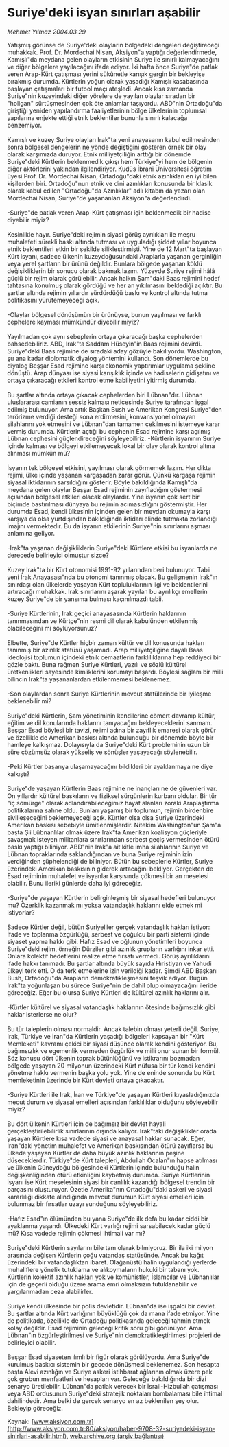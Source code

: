 # Suriye'deki isyan sınırları aşabilir

*Mehmet Yılmaz 2004.03.29*

<font class="agenda2NewsSpot">
 Yatışmış görünse de Suriye'deki olayların bölgedeki dengeleri değiştireceği muhakkak. Prof. Dr. Mordechai Nisan, Aksiyon"a yaptığı değerlendirmede, Kamışlı"da meydana gelen olayların etkisinin Suriye ile sınırlı kalmayacağını ve diğer bölgelere yayılacağını ifade ediyor.
</font>
<font class="newsDetail">
 İki hafta önce Suriye"de patlak veren Arap-Kürt çatışması yerini sükûnetle karışık gergin bir bekleyişe bırakmış durumda. Kürtlerin yoğun olarak yaşadığı Kamışlı kasabasında başlayan çatışmaları bir futbol maçı ateşledi. Ancak kısa zamanda Suriye"nin kuzeyindeki diğer yörelere de yayılan olaylar sıradan bir "holigan" sürtüşmesinden çok öte anlamlar taşıyordu. ABD"nin Ortadoğu"da giriştiği yeniden yapılandırma faaliyetlerinin bölge ülkelerinin toplumsal yapılarına enjekte ettiği etnik beklentiler bununla sınırlı kalacağa benzemiyor.
 <br/>
 <br/>
 Kamışlı ve kuzey Suriye olayları Irak"ta yeni anayasanın kabul edilmesinden sonra bölgesel dengelerin ne yönde değiştiğini gösteren örnek bir olay olarak karşımızda duruyor. Etnik milliyetçiliğin arttığı bir dönemde Suriye"deki Kürtlerin beklenmedik çıkışı hem Türkiye"yi hem de bölgenin diğer aktörlerini yakından ilgilendiriyor. Kudüs İbrani Üniversitesi öğretim üyesi Prof. Dr. Mordechai Nisan, Ortadoğu"daki etnik azınlıkları en iyi bilen kişilerden biri. Ortadoğu"nun etnik ve dini azınlıkları konusunda bir klasik olarak kabul edilen "Ortadoğu"da Azınlıklar" adlı kitabın da yazarı olan Mordechai Nisan, Suriye"de yaşananları Aksiyon"a değerlendirdi.
 <br/>
 <br/>
 -Suriye"de patlak veren Arap-Kürt çatışması için beklenmedik bir hadise diyebilir miyiz?
 <br/>
 <br/>
 Kesinlikle hayır. Suriye"deki rejimin siyasi görüş ayrılıkları ile meşru muhalefeti sürekli baskı altında tutması ve uyguladığı şiddet yıllar boyunca etnik beklentileri etkin bir şekilde silikleştirmişti. Yine de 12 Mart"ta başlayan Kürt isyanı, sadece ülkenin kuzeydoğusundaki Araplarla yaşanan gerginliğin veya yerel şartların bir ürünü değildir. Bunlara bölgede yaşanan köklü değişikliklerin bir sonucu olarak bakmak lazım. Yüzeyde Suriye rejimi hâlâ güçlü bir rejim olarak görülebilir. Ancak halkın Şam"daki Baas rejimini hedef tahtasına konulmuş olarak gördüğü ve her an yıkılmasını beklediği açıktır. Bu şartlar altında rejimin yıllardır sürdürdüğü baskı ve kontrol altında tutma politikasını yürütemeyeceği açık.
 <br/>
 <br/>
 -Olaylar bölgesel dönüşümün bir ürünüyse, bunun yayılması ve farklı cephelere kayması mümkündür diyebilir miyiz?
 <br/>
 <br/>
 Yayılmadan çok aynı sebeplerin ortaya çıkaracağı başka cephelerden bahsedebiliriz. ABD, Irak"ta Saddam Hüseyin"in Baas rejimini devirdi. Suriye"deki Baas rejimine de sıradaki aday gözüyle bakılıyordu. Washington, şu ana kadar diplomatik diyalog yöntemini kullandı. Son dönemlerde bu diyalog Beşşar Esad rejimine karşı ekonomik yaptırımlar uygulama şekline dönüştü. Arap dünyası ise siyasi karışıklık içinde ve hadiselerin gidişatını ve ortaya çıkaracağı etkileri kontrol etme kabiliyetini yitirmiş durumda.
 <br/>
 <br/>
 Bu şartlar altında ortaya çıkacak cephelerden biri Lübnan"dır. Lübnan uluslararası camianın sessiz kalması neticesinde Suriye tarafından işgal edilmiş bulunuyor. Ama artık Başkan Bush ve Amerikan Kongresi Suriye"den terörizme verdiği desteği sona erdirmesini, konvansiyonel olmayan silahlarını yok etmesini ve Lübnan"dan tamamen çekilmesini istemeye karar vermiş durumda. Kürtlerin açtığı bu cephenin Esad rejimine karşı açılmış Lübnan cephesini güçlendireceğini söyleyebiliriz. -Kürtlerin isyanının Suriye içinde kalması ve bölgeyi etkilemeyecek lokal bir olay olarak kontrol altına alınması mümkün mü?
 <br/>
 <br/>
 İsyanın tek bölgesel etkisini, yayılması olarak görmemek lazım. Her dikta rejimi, ülke içinde yaşanan kargaşadan zarar görür. Çünkü kargaşa rejimin siyasal iktidarının sarsıldığını gösterir. Böyle bakıldığında Kamışlı"da meydana gelen olaylar Beşşar Esad rejiminin zayıfladığını göstermesi açısından bölgesel etkileri olacak olaylardır. Yine isyanın çok sert bir biçimde bastırılması dünyaya bu rejimin acımasızlığını göstermiştir. Her durumda Esad, kendi ülkesinin içinden gelen bir meydan okumayla karşı karşıya da olsa yurtdışından bakıldığında iktidarı elinde tutmakta zorlandığı imajını vermektedir. Bu da isyanın etkilerinin Suriye"nin sınırlarını aşması anlamına geliyor.
 <br/>
 <br/>
 -Irak"ta yaşanan değişikliklerin Suriye"deki Kürtlere etkisi bu isyanlarda ne derecede belirleyici olmuştur sizce?
 <br/>
 <br/>
 Kuzey Irak"ta bir Kürt otonomisi 1991-92 yıllarından beri bulunuyor. Tabii yeni Irak Anayasası"nda bu otonomi tanınmış olacak. Bu gelişmenin Irak"ın sınırdaşı olan ülkelerde yaşayan Kürt topluluklarının ilgi ve beklentilerini artıracağı muhakkak. Irak sınırlarını aşarak yayılan bu ayrılıkçı emellerin kuzey Suriye"de bir yansıma bulması kaçınılmazdı tabii.
 <br/>
 <br/>
 -Suriye Kürtlerinin, Irak geçici anayasasında Kürtlerin haklarının tanınmasından ve Kürtçe"nin resmi dil olarak kabulünden etkilenmiş olabileceğini mi söylüyorsunuz?
 <br/>
 <br/>
 Elbette, Suriye"de Kürtler hiçbir zaman kültür ve dil konusunda hakları tanınmış bir azınlık statüsü yaşamadı. Arap milliyetçiliğine dayalı Baas ideolojisi toplumun içindeki etnik cemaatlerin farklılıklarına hep reddiyeci bir gözle baktı. Buna rağmen Suriye Kürtleri, yazılı ve sözlü kültürel üretkenlikleri sayesinde kimliklerini korumayı başardı. Böylesi sağlam bir milli bilincin Irak"ta yaşananlardan etkilenmemesi beklenemez.
 <br/>
 <br/>
 -Son olaylardan sonra Suriye Kürtlerinin mevcut statülerinde bir iyileşme beklenebilir mi?
 <br/>
 <br/>
 Suriye"deki Kürtlerin, Şam yönetiminin kendilerine cömert davranıp kültür, eğitim ve dil konularında haklarını tanıyacağını bekleyeceklerini sanmam. Beşşar Esad böylesi bir tavizi, rejimi adına bir zayıflık emaresi olarak görür ve özellikle de Amerikan baskısı altında bulunduğu bir dönemde böyle bir hamleye kalkışmaz. Dolayısıyla da Suriye"deki Kürt probleminin uzun bir süre çözümsüz olarak yükseliş ve sönüşler yaşayacağı söylenebilir.
 <br/>
 <br/>
 -Peki Kürtler başarıya ulaşamayacağını bildikleri bir ayaklanmaya ne diye kalkıştı?
 <br/>
 <br/>
 Suriye"de yaşayan Kürtlerin Baas rejimine ne inançları ne de güvenleri var. On yıllardır kültürel baskıların ve fiziksel sürgünlerin kurbanı oldular. Bir tür "iç sömürge" olarak adlandırabileceğimiz hayat alanları zoraki Araplaştırma politikalarına sahne oldu. Bunları yaşamış bir toplumun, rejimin birdenbire sivilleşeceğini beklemeyeceği açık. Kürtler olsa olsa Suriye üzerindeki Amerikan baskısı sebebiyle ümitlenmişlerdir. Nitekim Washington"un Şam"a başta Şii Lübnanlılar olmak üzere Irak"ta Amerikan koalisyon güçleriyle savaşmak isteyen militanlara sınırlarından serbest geçiş vermesinden ötürü baskı yaptığı biliniyor. ABD"nin Irak"a ait kitle imha silahlarının Suriye ve Lübnan topraklarında saklandığından ve buna Suriye rejiminin izin verdiğinden şüphelendiği de biliniyor. Bütün bu sebeplerle Kürtler, Suriye üzerindeki Amerikan baskısının giderek artacağını bekliyor. Gerçekten de Esad rejiminin muhalefet ve isyanlar karşısında çökmesi bir an meselesi olabilir. Bunu ileriki günlerde daha iyi göreceğiz.
 <br/>
 <br/>
 -Suriye"de yaşayan Kürtlerin belirginleşmiş bir siyasal hedefleri bulunuyor mu? Özerklik kazanmak mı yoksa vatandaşlık haklarını elde etmek mi istiyorlar?
 <br/>
 <br/>
 Sadece Kürtler değil, bütün Suriyeliler gerçek vatandaşlık hakları istiyor: İfade ve toplanma özgürlüğü, serbest ve çoğulcu bir parti sistemi içinde siyaset yapma hakkı gibi. Hafız Esad ve oğlunun yönetimleri boyunca Suriye"deki rejim, örneğin Dürziler gibi azınlık grupların varlığını inkar etti. Onlara kolektif hedeflerini realize etme fırsatı vermedi. Görüş ayrılıklarını ifade hakkı tanımadı. Bu şartlar altında büyük sayıda Hıristiyan ve Yahudi ülkeyi terk etti. O da terk etmelerine izin verildiği kadar. Şimdi ABD Başkanı Bush, Ortadoğu"da Arapların demokratikleşmesini teşvik ediyor. Bugün Irak"ta yoğunlaşan bu sürece Suriye"nin de dahil olup olmayacağını ileride göreceğiz. Eğer bu olursa Suriye Kürtleri de kültürel azınlık haklarını alır.
 <br/>
 <br/>
 -Kürtler kültürel ve siyasal vatandaşlık haklarının ötesinde bağımsızlık gibi haklar isterlerse ne olur?
 <br/>
 <br/>
 Bu tür taleplerin olması normaldir. Ancak talebin olması yeterli değil. Suriye, Irak, Türkiye ve İran"da Kürtlerin yaşadığı bölgeleri kapsayan bir "Kürt Memleketi" kavramı çekici bir siyasi düşünce olarak kendini gösteriyor. Bu, bağımsızlık ve egemenlik vermeden özgürlük ve milli onur sunan bir formül. Söz konusu dört ülkenin toprak bütünlüğünü ve istikrarını bozmadan bölgede yaşayan 20 milyonun üzerindeki Kürt nüfusa bir tür kendi kendini yönetme hakkı vermenin başka yolu yok. Yine de eninde sonunda bu Kürt memleketinin üzerinde bir Kürt devleti ortaya çıkacaktır.
 <br/>
 <br/>
 -Suriye Kürtleri ile Irak, İran ve Türkiye"de yaşayan Kürtleri kıyasladığınızda mecut durum ve siyasal emelleri açısından farklılıklar olduğunu söyleyebilir miyiz?
 <br/>
 <br/>
 Bu dört ülkenin Kürtleri için de bağımsız bir devlet hayali gerçekleştirilebilirlik sınırlarının dışında kalıyor. Irak"taki değişiklikler orada yaşayan Kürtlere kısa vadede siyasi ve anayasal haklar sunacak. Eğer, İran"daki yönetim muhalefet ve Amerikan baskısından ötürü zayıflarsa bu ülkede yaşayan Kürtler de daha büyük azınlık haklarının peşine düşeceklerdir. Türkiye"de Kürt talepleri, Abdullah Öcalan"ın hapse atılması ve ülkenin Güneydoğu bölgesindeki Kürtlerin içinde bulunduğu halin değişkenliğinden ötürü etkinliğini kaybetmiş durumda. Suriye Kürtlerinin isyanı ise Kürt meselesinin siyasi bir canlılık kazandığı bölgesel trendin bir parçasını oluşturuyor. Özetle Amerika"nın Ortadoğu"daki askeri ve siyasi kararlılığı dikkate alındığında mevcut durumun Kürt siyasi emelleri için bulunmaz bir fırsatlar uzayı sunduğunu söyleyebiliriz.
 <br/>
 <br/>
 -Hafız Esad"ın ölümünden bu yana Suriye"de ilk defa bu kadar ciddi bir ayaklanma yaşandı. Ülkedeki Kürt varlığı rejimi sarsabilecek kadar güçlü mü? Kısa vadede rejimin çökmesi ihtimali var mı?
 <br/>
 <br/>
 Suriye"deki Kürtlerin sayılarını bile tam olarak bilmiyoruz. Bir ila iki milyon arasında değişen Kürtlerin çoğu vatandaş statüsünde. Ancak bu kağıt üzerindeki bir vatandaşlıktan ibaret. Olağanüstü halin uygulandığı yerlerde muhaliflere yönelik tutuklama ve alıkoymaların hukuki bir tabanı yok. Kürtlerin kolektif azınlık hakları yok ve komünistler, İslamcılar ve Lübnanlılar için de geçerli olduğu üzere arama emri olmaksızın tutuklanabilir ve yargılanmadan ceza alabilirler.
 <br/>
 <br/>
 Suriye kendi ülkesinde bir polis devletidir. Lübnan"da ise işgalci bir devlet. Bu şartlar altında Kürt varlığının büyüklüğü çok da mana ifade etmiyor. Yine de politikada, özellikle de Ortadoğu politikasında geleceği tahmin etmek kolay değildir. Esad rejiminin geleceği kritik soru gibi görünüyor. Ama Lübnan"ın özgürleştirilmesi ve Suriye"nin demokratikleştirilmesi projeleri de belirleyici olabilir.
 <br/>
 <br/>
 Beşşar Esad siyaseten ılımlı bir figür olarak görülüyordu. Ama Suriye"de kurulmuş baskıcı sistemin bir gecede dönüşmesi beklenemez. Son hesapta başta Alevi azınlığın ve Suriye askeri istihbarat ağlarının olmak üzere pek çok grubun menfaatleri ve hesapları var. Geleceğe bakıldığında bir dizi senaryo üretilebilir. Lübnan"da patlak verecek bir İsrail-Hizbullah çatışması veya ABD ordusunun Suriye"deki stratejik noktaları bombalaması bile ihtimal dahilindedir. Ama belki de gerçek senaryo en az beklenilen şey olur. Bekleyip göreceğiz.
</font>

Kaynak: [www.aksiyon.com.tr](http://www.aksiyon.com.tr:80/aksiyon/haber-9708-32-suriyedeki-isyan-sinirlari-asabilir.html), [web.archive.org (arşiv bağlantısı)](http://web.archive.org/web/20110109015136/http://www.aksiyon.com.tr:80/aksiyon/haber-9708-32-suriyedeki-isyan-sinirlari-asabilir.html)

